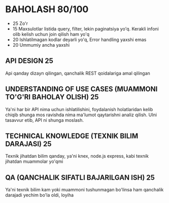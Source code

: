 # BAHOLASH 80/100

- 25 Zo'r
- 15 Maxsulotlar listida query, filter, lekin paginatsiya yo'q. Kerakli infoni olib kelish uchun join qilish ham yo'q
- 20 Ishlatilmagan kodlar deyarli yo'q, Error handling yaxshi emas
- 20 Ummumiy ancha yaxshi

## API DESIGN 25

Api qanday dizayn qilingan, qanchalik REST qoidalariga amal qilingan

## UNDERSTANDING OF USE CASES (MUAMMONI TO'G'RI BAHOLAY OLISH) 25

Ya'ni har bir API nima uchun ishlatilishini, foydalanish holatlaridan kelib chiqib
shunga mos ravishda nima ma'lumot qaytarishni analiz qilish. UIni tasavvur etib,
API ni shunga moslash.

## TECHNICAL KNOWLEDGE (TEXNIK BILIM DARAJASI) 25

Texnik jihatdan bilim qanday, ya'ni knex, node.js express, kabi texnik jihatdan muammolar yo'qmi

## QA (QANCHALIK SIFATLI BAJARILGAN ISH) 25

Ya'ni texnik bilim kam yoki muammoni tushunmagan bo'linsa ham qanchalik darajadi yechim bo'la oldi, loyiha
